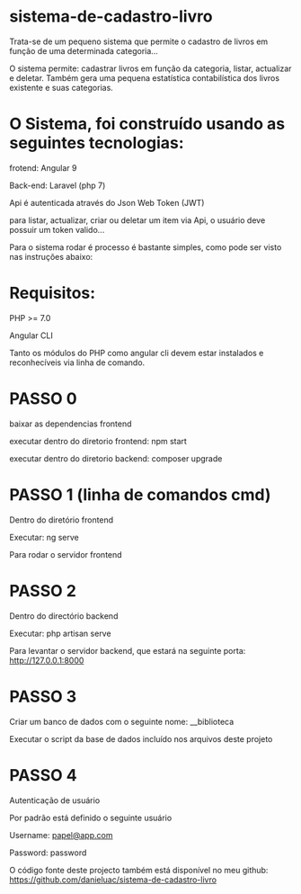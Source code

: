 # sistema-de-cadastro-livro
Trata-se de um pequeno sistema que permite o cadastro de livros em função de uma determinada categoria...

O sistema permite: cadastrar livros em função da categoria, listar, actualizar e deletar.
Também gera uma pequena estatística contabilística dos livros existente e suas categorias.

# O Sistema, foi construído usando as seguintes tecnologias:

frotend: Angular 9

Back-end:  Laravel (php 7)

Api é autenticada através do Json Web Token (JWT)

para listar, actualizar, criar ou deletar um item via Api, o usuário deve possuir um token valido...

Para o sistema rodar é processo é bastante simples, como pode ser visto nas instruções abaixo:

# Requisitos:
PHP >= 7.0

Angular CLI

Tanto os módulos do PHP como angular cli devem estar instalados e reconhecíveis via linha de comando.

# PASSO 0
baixar as dependencias frontend

executar dentro do diretorio frontend: npm start 

executar dentro do diretorio backend: composer upgrade

# PASSO 1 (linha de comandos cmd)
Dentro do diretório frontend 

Executar: ng serve

Para rodar o servidor frontend

# PASSO 2
Dentro do directório backend 

Executar: php artisan serve

Para levantar o servidor backend, que estará na seguinte porta:
http://127.0.0.1:8000

# PASSO 3
Criar um banco de dados com o seguinte nome: __biblioteca

Executar o script da base de dados incluído nos arquivos deste projeto

# PASSO 4
Autenticação de usuário

Por padrão está definido o seguinte usuário

Username: papel@app.com

Password: password


O código fonte deste projecto também está disponível no meu github:
https://github.com/danieluac/sistema-de-cadastro-livro
